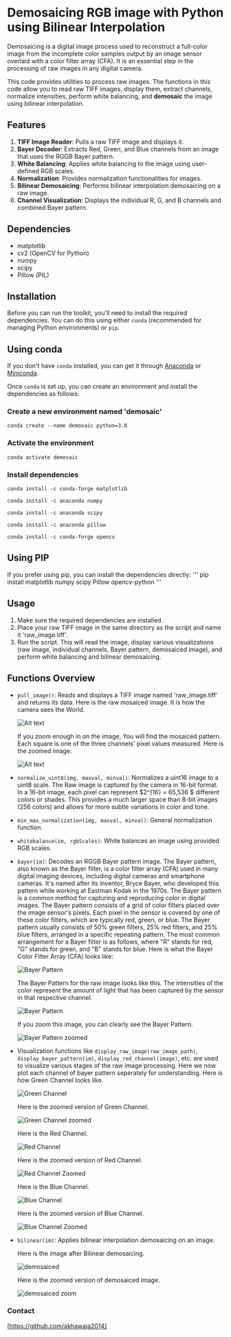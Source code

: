# Demosaicing RGB image with Python using Bilinear Interpolation

Demosaicing is a digital image process used to reconstruct a full-color image from the incomplete color samples output by an image sensor overlaid with a color filter array (CFA). It is an essential step in the processing of raw images in any digital camera.

This code provides utilities to process raw images. The functions in this code allow you to read raw TIFF images, display them, extract channels, normalize intensities, perform white balancing, and **demosaic** the image using bilinear interpolation.

## Features

1. **TIFF Image Reader**: Pulls a raw TIFF image and displays it.
2. **Bayer Decoder**: Extracts Red, Green, and Blue channels from an image that uses the RGGB Bayer pattern.
3. **White Balancing**: Applies white balancing to the image using user-defined RGB scales.
4. **Normalization**: Provides normalization functionalities for images.
5. **Bilinear Demosaicing**: Performs bilinear interpolation demosaicing on a raw image.
6. **Channel Visualization**: Displays the individual R, G, and B channels and combined Bayer pattern.

## Dependencies

- matplotlib
- cv2 (OpenCV for Python)
- numpy
- scipy
- Pillow (PIL)

## Installation

Before you can run the toolkit, you'll need to install the required dependencies. You can do this using either `conda` (recommended for managing Python environments) or `pip`.

## Using conda

If you don't have `conda` installed, you can get it through [Anaconda](https://www.anaconda.com/products/distribution) or [Miniconda](https://docs.conda.io/en/latest/miniconda.html).

Once `conda` is set up, you can create an environment and install the dependencies as follows:


### Create a new environment named 'demosaic'
```
conda create --name demosaic python=3.8
```
### Activate the environment
```
conda activate demosaic
```
### Install dependencies
```
conda install -c conda-forge matplotlib
```
```
conda install -c anaconda numpy
```
```
conda install -c anaconda scipy
```
```
conda install -c anaconda pillow
```
```
conda install -c conda-forge opencv
```

## Using PIP
If you prefer using pip, you can install the dependencies directly:
'''
pip install matplotlib numpy scipy Pillow opencv-python
'''

## Usage

1. Make sure the required dependencies are installed.
2. Place your raw TIFF image in the same directory as the script and name it 'raw_image.tiff'.
3. Run the script. This will read the image, display various visualizations (raw image, individual channels, Bayer pattern, demosaiced image), and perform white balancing and bilinear demosaicing.

## Functions Overview

- `pull_image()`: Reads and displays a TIFF image named 'raw_image.tiff' and returns its data.
  Here is the raw mosaiced image. It is how the camera sees the World. 
  
  ![Alt text](https://github.com/akhawaja2014/Hands-on-Demosaicing-experiment-with-Python/blob/master/figures/RawImage.png)
  
  If you zoom enough in on the image, You will find the mosaiced pattern. Each square is one of the three channels' pixel values measured.
  Here is the zoomed image:

  ![Alt text](https://github.com/akhawaja2014/Hands-on-Demosaicing-experiment-with-Python/blob/master/figures/raw_image_zoomed.png)

  
- `normalize_uint8(img, maxval, minval)`: Normalizes a uint16 image to a uint8 scale.
  The Raw image is captured by the camera in 16-bit format.  In a 16-bit image, each pixel can represent $2^{16}  = 65,536 $ different colors or shades. This provides a much larger space than 8-bit images (256 colors) and allows for more subtle variations in color and   tone.
- `min_max_normalization(img, maxval, minval)`: General normalization function.
- `whitebalance(im, rgbScales)`: White balances an image using provided RGB scales.
- `bayer(im)`: Decodes an RGGB Bayer pattern image.
   The Bayer pattern, also known as the Bayer filter, is a color filter array (CFA) used in many digital imaging devices, including digital cameras and smartphone cameras. It's named after its inventor, Bryce Bayer, who developed this pattern while working at Eastman     Kodak in the 1970s. The Bayer pattern is a common method for capturing and reproducing color in digital images. The Bayer pattern consists of a grid of color filters placed over the image sensor's pixels. Each pixel in the sensor is covered by one of these color       filters, which are typically red, green, or blue. The Bayer pattern usually consists of 50% green filters, 25% red filters, and 25% blue filters, arranged in a specific repeating pattern. The most common arrangement for a Bayer filter is as follows, where "R"          stands for red, "G" stands for green, and "B" stands for blue. Here is what the Bayer Color Filter Array (CFA) looks like:

    ![Bayer Pattern](https://github.com/akhawaja2014/Hands-on-Demosaicing-experiment-with-Python/blob/master/figures/bayercfa.PNG)

    The Bayer Pattern for the raw image looks like this. The intensities of the color represent the amount of light that has been captured by the sensor in that respective channel.
  
    ![Bayer Pattern](https://github.com/akhawaja2014/Hands-on-Demosaicing-experiment-with-Python/blob/master/figures/Bayer_pattern.png)

    If you zoom this image, you can clearly see the Bayer Pattern.

    ![Bayer Pattern zoomed](https://github.com/akhawaja2014/Hands-on-Demosaicing-experiment-with-Python/blob/master/figures/Bayer_pattern_zoomed.png)

- Visualization functions like `display_raw_image(raw_image_path)`, `display_bayer_pattern(im)`, `display_red_channel(image)`, etc. are used to visualize various stages of the raw image processing.
    Here we now plot each channel of bayer pattern seperately for understanding. Here is how Green Channel looks like. 

    ![Green Channel](https://github.com/akhawaja2014/Hands-on-Demosaicing-experiment-with-Python/blob/master/figures/green_channel.png)

    Here is the zoomed version of Green Channel.

    ![Green Channel zoomed](https://github.com/akhawaja2014/Hands-on-Demosaicing-experiment-with-Python/blob/master/figures/green_channelzoomed.png)

    Here is the Red Channel.

    ![Red Channel](https://github.com/akhawaja2014/Hands-on-Demosaicing-experiment-with-Python/blob/master/figures/red_channel.png)

    Here is the zoomed version of Red Channel.

    ![Red Channel Zoomed](https://github.com/akhawaja2014/Hands-on-Demosaicing-experiment-with-Python/blob/master/figures/red_channel_zoomed.png)

    Here is the Blue Channel.

    ![Blue Channel](https://github.com/akhawaja2014/Hands-on-Demosaicing-experiment-with-Python/blob/master/figures/blue_channel.png)

    Here is the zoomed version of Blue Channel.

    ![Blue Channel Zoomed](https://github.com/akhawaja2014/Hands-on-Demosaicing-experiment-with-Python/blob/master/figures/blue_channel_zoomed.png)


   
- `bilinear(im)`: Applies bilinear interpolation demosaicing on an image.

    Here is the image after Bilinear demosaicing.

   ![demosaiced](https://github.com/akhawaja2014/Hands-on-Demosaicing-experiment-with-Python/blob/master/figures/demosaiked_image.png)

   Here is the zoomed version of demosaiced image.

  ![demosaiced zoom](https://github.com/akhawaja2014/Hands-on-Demosaicing-experiment-with-Python/blob/master/figures/demosaiked_zoom.png)
  




### Contact

[https://github.com/akhawaja2014]


